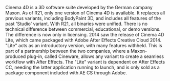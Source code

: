 Cinema 4D is a 3D software suite developed by the German company Maxon. As of R21, only one version of Cinema 4D is available. It replaces all previous variants, including BodyPaint 3D, and includes all features of the past 'Studio' variant. With R21, all binaries were unified. There is no technical difference between commercial, educational, or demo versions. The difference is now only in licensing. 2014 saw the release of Cinema 4D Lite, which came packaged with Adobe After Effects Creative Cloud 2014. "Lite" acts as an introductory version, with many features withheld. This is part of a partnership between the two companies, where a Maxon-produced plug-in, called Cineware, allows any variant to create a seamless workflow with After Effects. The "Lite" variant is dependent on After Effects CC, needing the latter application running to launch, and is only sold as a package component included with AE CS through Adobe. 